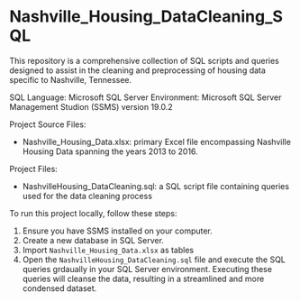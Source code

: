 # Nashville_Housing_DataCleaning_SQL
This repository is a comprehensive collection of SQL scripts and queries designed to assist in the cleaning and preprocessing of housing data specific to Nashville, Tennessee.

SQL Language: Microsoft SQL Server
Environment: Microsoft SQL Server Management Studion (SSMS) version 19.0.2

Project Source Files:
* Nashville_Housing_Data.xlsx: primary Excel file encompassing Nashville Housing Data spanning the years 2013 to 2016.

Project Files:
* NashvilleHousing_DataCleaning.sql: a SQL script file containing queries used for the data cleaning process

To run this project locally, follow these steps:
1. Ensure you have SSMS installed on your computer.
2. Create a new database in SQL Server.
3. Import `Nashville_Housing_Data.xlsx` as tables
4. Open the `NashvilleHousing_DataCleaning.sql` file and execute the SQL queries grdaually in your SQL Server environment. Executing these queries will cleanse the data, resulting in a streamlined and more condensed dataset.
